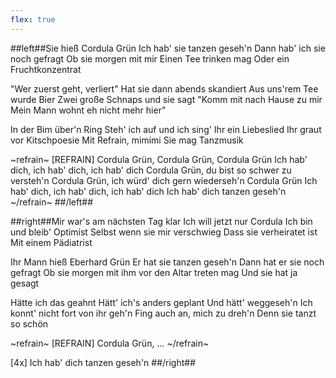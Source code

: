 ```yaml
---
flex: true
---
```

##left##Sie hieß Cordula Grün
Ich hab' sie tanzen geseh'n
Dann hab' ich sie noch gefragt
Ob sie morgen mit mir
Einen Tee trinken mag
Oder ein Fruchtkonzentrat

"Wer zuerst geht, verliert"
Hat sie dann abends skandiert
Aus uns'rem Tee wurde Bier
Zwei große Schnaps und sie sagt
"Komm mit nach Hause zu mir
Mein Mann wohnt eh nicht mehr hier"

In der Bim über'n Ring
Steh' ich auf und ich sing'
Ihr ein Liebeslied
Ihr graut vor Kitschpoesie
Mit Refrain, mimimi
Sie mag Tanzmusik

~refrain~
[REFRAIN]
Cordula Grün, Cordula Grün, Cordula Grün
Ich hab' dich, ich hab' dich, ich hab' dich
Cordula Grün, du bist so schwer zu versteh'n
Cordula Grün, ich würd' dich gern wiederseh'n
Cordula Grün
Ich hab' dich, ich hab' dich, ich hab' dich
Ich hab' dich tanzen geseh'n
~/refrain~
##/left##

##right##Mir war's am nächsten Tag klar
Ich will jetzt nur Cordula
Ich bin und bleib' Optimist
Selbst wenn sie mir verschwieg
Dass sie verheiratet ist
Mit einem Pädiatrist

Ihr Mann hieß Eberhard Grün
Er hat sie tanzen geseh'n
Dann hat er sie noch gefragt
Ob sie morgen mit ihm
vor den Altar treten mag
Und sie hat ja gesagt

Hätte ich das geahnt
Hätt' ich's anders geplant
Und hätt' weggeseh'n
Ich konnt' nicht fort von ihr geh'n
Fing auch an, mich zu dreh'n
Denn sie tanzt so schön

~refrain~
[REFRAIN]
Cordula Grün, ...
~/refrain~

[4x] Ich hab' dich tanzen geseh'n
##/right##